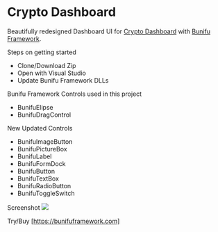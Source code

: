# Crypto Dashboard

Beautifully redesigned Dashboard UI for [Crypto Dashboard](https://dribbble.com/shots/5296550-Purchase-Crypto/attachments/1148792) with [Bunifu Framework](https://bunifuframework.com).

Steps on getting started
* Clone/Download Zip
* Open with Visual Studio 
* Update Bunifu Framework DLLs

Bunifu Framework Controls used in this project

* BunifuElipse
* BunifuDragControl

New Updated Controls

* BunifuImageButton
* BunifuPictureBox
* BunifuLabel
* BunifuFormDock
* BunifuButton
* BunifuTextBox
* BunifuRadioButton
* BunifuToggleSwitch

Screenshot
![](https://github.com/bunifu-framework/Crypto-UI-Dashboard-Demo/blob/master/sc7.PNG)

Try/Buy [https://bunifuframework.com]
